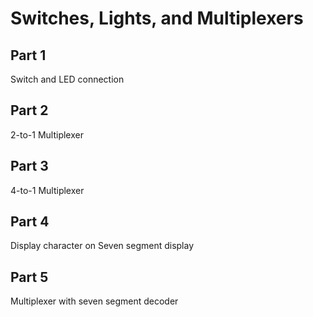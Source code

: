 # Switches, Lights, and Multiplexers

## Part 1 
Switch and LED connection

## Part 2
2-to-1 Multiplexer

## Part 3
4-to-1 Multiplexer

## Part 4
Display character on Seven segment display

## Part 5
Multiplexer with seven segment decoder
